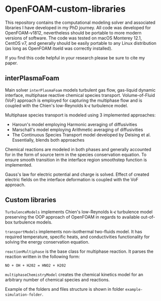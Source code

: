 # OpenFOAM-custom-libraries
This repository contains the computational modeling solver and associated libraries I have developed in my PhD journey.
All code was developed for OpenFOAM-v1812, nevertheless should be portable to more modern versions of software. The code was tested on macOS Monterey 12.1, CentOS v7, and generally should be easily portable to any Linux distribution (as long as OpenFOAM itseld was correctly installed). 

If you find this code helpful in your research please be sure to cite my paper.

## interPlasmaFoam
Main solver `interPlasmaFoam` models turbulent gas flow, gas-liquid dynamic interface, multiphase reactive chemical species transport.
Volume-of-Fluid (VoF) approach is employed for capturing the multiphase flow and is coupled with the Chien's low-Reynolds k-$\epsilon$ turbulence model.

Multiphase species transport is modeled using 3 implemented approaches: 
- Haroun's model employing Harmonic averaging of diffusivities
- Marschall's model employing Arithmetic averaging of diffusivities
- The Continuous Species Transport model developed by Deising et al. Essentially, blends both approaches

Chemical reactions are modeled in both phases and generally accounted for in the form of source term in the species conservation equation.
To ensure smooth transition in the interface region smoothstep function is implemented.

Gauss's law for electric potential and charge is solved. Effect of created electric fields on the interface deformation is coupled with the VoF approach.

## Custom libraries
`TurbulenceModels` implements Chien's low-Reynolds k-$\epsilon$ turbulence model preserving the OOP approach of OpenFOAM in regards to available out-of-box turbulence models.

`transportModels` implements non-isothermal two-fluids model. It has required temperature, specific heats, and conductivities functionality for solving the energy conservation equation.

`reactionMultiphase` is the base class for multiphase reaction. It parses the reaction written in the following form: 
```
NO + OH + H202 = HNO2 + H202
```

`multiphaseChemistryModel` creates the chemical kinetics model for an arbitrary number of chemical species and reactions.

Example of the folders and files structure is shown in folder `example-simulation-folder`.